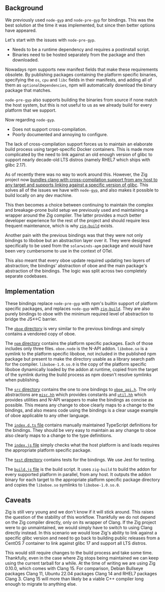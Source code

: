 ## Background

We previously used `node-gyp` and `node-pre-gyp` for bindings. This was the best solution at the time it was implemented, but since then better options have appeared.

Let's start with the issues with `node-pre-gyp`.

- Needs to be a runtime dependency and requires a postinstall script.
- Binaries need to be hosted separately from the package and then downloaded.

Nowadays npm supports new manifest fields that make these requirements obsolete. By publishing packages containing the platform specific binaries, specifying the `os`, `cpu` and `libc` fields in their manifests, and adding all of them as `optionalDependencies`, npm will automatically download the binary package that matches.

`node-pre-gyp` also supports building the binaries from source if none match the host system, but this is not useful to us as we already build for every platform that we support.

Now regarding `node-gyp`.

- Does not support cross-compilation.
- Poorly documented and annoying to configure.

The lack of cross-compilation support forces us to maintain an elaborate build process using target-specific Docker containers. This is made more complicated by the need to link against an old enough version of glibc to support nearly decade-old LTS distros (namely RHEL7 which ships with glibc 2.17).

As of recently there was no way to work around this. However, the Zig project now [bundles clang with cross-compilation support from any host to any target and supports linking against a specific version of glibc](https://andrewkelley.me/post/zig-cc-powerful-drop-in-replacement-gcc-clang.html). This solves all of the issues we have with `node-gyp`, and also makes it possible to build locally on any dev machine.

This then becomes a choice between continuing to maintain the complex and breakage-prone build setup we previously used and maintaining a wrapper around the Zig compiler. The latter provides a much better developer experience for the rest of the project and should require less frequent maintenance, which is why [`zig-build`](../zig-build/) exists.

Another pain with the previous bindings was that they were not only bindings to liboboe but an abstraction layer over it. They were designed specifically to be used from the `solarwinds-apm` package and would have been very cumbersome to use in the context of OTel.

This also meant that every oboe update required updating two layers of abstraction; the bindings' abstraction of oboe and the main package's abstraction of the bindings. The logic was split across two completely separate codebases.

## Implementation

These bindings replace `node-pre-gyp` with npm's builtin support of platform specific packages, and replaces `node-gyp` with [`zig-build`](../zig-build/). They are also purely bindings to oboe with the minimum required level of abstraction to bridge the JS<->C barrier.

The [`oboe` directory](./oboe/) is very similar to the previous bindings and simply contains a vendored copy of oboe.

The [`npm` directory](./npm/) contains the platform specific packages. Each of those includes only three files. `oboe.node` is the N-API addon. `liboboe.so` is a symlink to the platform specific liboboe, not included in the published npm package but present to make the directory usable as a library search path for the compiler. `liboboe-1.0.so.0` is the copy of the platform specific liboboe dynamically loaded by the addon at runtime, copied from the target of the symlink during the build process as npm doesn't resolve symlinks when publishing.

The [`src` directory](./src/) contains the one to one bindings to [`oboe_api.h`](./oboe/include/oboe_api.h). The only abstractions are [`misc.hh`](./src/misc.hh) which provides constants and [`util.hh`](./src/util.hh) which provides utilities and N-API wrappers to make the bindings as concise as possible. This means any change to oboe clearly maps to a change to the bindings, and also means code using the bindings is a clear usage example of oboe applicable to any other language.

The [`index.d.ts` file](./index.d.ts) contains manually maintained TypeScript definitions for the bindings. They should be very easy to maintain as any change to oboe also clearly maps to a change to the type definitions.

The [`index.js` file](./index.js) simply checks what the host platform is and loads requires the appropriate platform specific package.

The [`test` directory](./test/) contains tests for the bindings. We use Jest for testing.

The [`build.js` file](./build.js) is the build script. It uses `zig-build` to build the addon for every supported platform in parallel, from any host. It outputs the addon binary for each target to the appropriate platform specific package directory and copies the `liboboe.so` symlinks to `liboboe-1.0.so.0`.

## Caveats

Zig is still very young and we don't know if it will stick around. This raises the question of the stability of this workflow. Thankfully we do not depend on the Zig compiler directly, only on its wrapper of Clang. If the Zig project were to go unmaintained, we would simply have to switch to using Clang directly instead. In this scenario we would lose Zig's ability to link against a specific glibc version and need to go back to building public releases from a CentOS 7 container to link against glibc 17 and support all LTS distros.

This would still require changes to the build process and take some time. Thankfully, even in the case where Zig stops being maintained we can keep using the current tarball for a while. At the time of writing we are using Zig 0.10.0, which comes with Clang 15. For comparison, Debian Bullseye packages Clang 11, Ubuntu 22.04 packages Clang 14 and RHEL7 packages Clang 3. Clang 15 will more than likely be a viable C++ compiler long enough to migrate to anything else.
